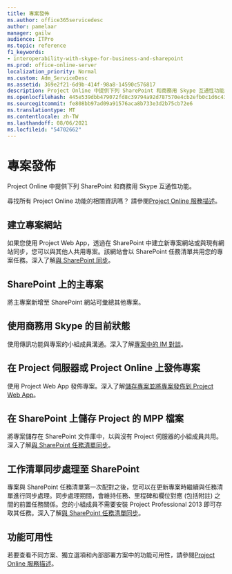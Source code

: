 ```yaml
---
title: 專案發佈
ms.author: office365servicedesc
author: pamelaar
manager: gailw
audience: ITPro
ms.topic: reference
f1_keywords:
- interoperability-with-skype-for-business-and-sharepoint
ms.prod: office-online-server
localization_priority: Normal
ms.custom: Adm_ServiceDesc
ms.assetid: 369e2f21-6d9b-414f-98a8-14590c576817
description: Project Online 中提供下列 SharePoint 和商務用 Skype 互通性功能。
ms.openlocfilehash: 445e539dbb479072fd8c39794a92d787570e4cb2efb0c1d6c435853fa3918a38
ms.sourcegitcommit: fe808bb97ad09a91576aca8b733e3d2b75cb72e6
ms.translationtype: MT
ms.contentlocale: zh-TW
ms.lasthandoff: 08/06/2021
ms.locfileid: "54702662"
---
```

# <a name="project-publishing"></a>專案發佈

Project Online 中提供下列 SharePoint 和商務用 Skype 互通性功能。
  
尋找所有 Project Online 功能的相關資訊嗎？ 請參閱[Project Online 服務描述](project-online-service-description.md)。
  
## <a name="create-a-project-site"></a>建立專案網站

如果您使用 Project Web App，透過在 SharePoint 中建立新專案網站或與現有網站同步，您可以與其他人共用專案。該網站會以 SharePoint 任務清單共用您的專案任務。深入了解[與 SharePoint 同步](https://go.microsoft.com/fwlink/p/?LinkId=271352)。
  
## <a name="master-projects-on-sharepoint"></a>SharePoint 上的主專案

將主專案新增至 SharePoint 網站可彙總其他專案。 
  
## <a name="presence-with-skype-for-business"></a>使用商務用 Skype 的目前狀態

使用傳訊功能與專案的小組成員溝通。深入了解[專案中的 IM 對談](https://go.microsoft.com/fwlink/p/?LinkId=271351)。
  
## <a name="publish-projects-on-project-server-or-project-online"></a>在 Project 伺服器或 Project Online 上發佈專案

使用 Project Web App 發佈專案。深入了解[儲存專案並將專案發佈到 Project Web App](https://go.microsoft.com/fwlink/p/?LinkId=271354)。
  
## <a name="save-a-project-mpp-file-on-sharepoint"></a>在 SharePoint 上儲存 Project 的 MPP 檔案

將專案儲存在 SharePoint 文件庫中，以與沒有 Project 伺服器的小組成員共用。 深入了解[與 SharePoint 任務清單同步](https://go.microsoft.com/fwlink/p/?LinkId=271353)。
  
## <a name="task-list-sync-to-sharepoint"></a>工作清單同步處理至 SharePoint

專案與 SharePoint 任務清單第一次配對之後，您可以在更新專案時繼續與任務清單進行同步處理。同步處理期間，會維持任務、里程碑和欄位對應 (包括附註) 之間的前置任務關係。您的小組成員不需要安裝 Project Professional 2013 即可存取其任務。深入了解[與 SharePoint 任務清單同步](https://go.microsoft.com/fwlink/p/?LinkId=271353)。
  
## <a name="feature-availability"></a>功能可用性

若要查看不同方案、獨立選項和內部部署方案中的功能可用性，請參閱[Project Online 服務描述](project-online-service-description.md)。
  

